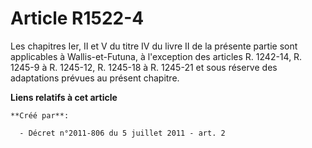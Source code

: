# Article R1522-4

Les chapitres Ier, II et V du titre IV du livre II de la présente partie sont applicables à Wallis-et-Futuna, à l'exception
des articles R. 1242-14, R. 1245-9 à R. 1245-12, R. 1245-18 à R. 1245-21 et sous réserve des adaptations prévues au présent
chapitre.

**Liens relatifs à cet article**

	**Créé par**:

	  - Décret n°2011-806 du 5 juillet 2011 - art. 2
